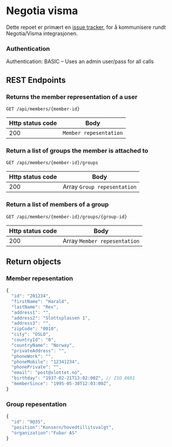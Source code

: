 # Negotia visma

Dette repoet er primært en [issue tracker](https://github.com/ItemConsulting/negotia-visma-open/issues), for å kommunisere rundt Negotia/Visma integrasjonen.

### Authentication
Authentication: BASIC – Uses an admin user/pass for all calls

## REST Endpoints

### Returns the member representation of a user

`GET /api/members/{member-id}`

| Http status code | Body                   |
|------------------|------------------------|
| 200              | `Member repesentation` |


### Return a list of groups the member is attached to

`GET /api/members/{member-id}/groups`

| Http status code | Body                        |
|------------------|-----------------------------|
| 200              | Array `Group repesentation` |

### Return a list of members of a group

`GET /api/members/{member-id}/groups/{group-id}`

| Http status code | Body                         |
|------------------|------------------------------|
| 200              | Array `Member repesentation` |

## Return objects

### Member repesentation

```javascript
{
  "id": "201234",
  "firstName": "Harald",
  "lastName": "Rex",
  "address1": "",
  "address2": "Slottsplassen 1",
  "address3": "",
  "zipCode": "0010",
  "city": "OSLO",
  "countryId": "0",
  "countryName": "Norway",
  "privateAddress": "",
  "phoneWork": "",
  "phoneMobile": "12341234",
  "phonePrivate": "",
  "email": "post@slottet.no",
  "birthday": "1937-02-21T13:02:00Z", // ISO 8601
  "memberSince": "1995-05-30T12:03:00Z",
}
```

### Group repesentation

```javascript
{
  "id": "9@35",
  "position":"Konsern/hovedtillitsvalgt",
  "organization":"Fubar AS"
}
```

